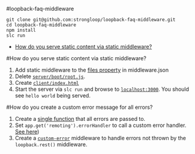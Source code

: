 #loopback-faq-middleware
```
git clone git@github.com:strongloop/loopback-faq-middleware.git
cd loopback-faq-middleware
npm install
slc run
```

- [How do you serve static content via static middleware?](https://github.com/strongloop/loopback-faq-middleware#how-do-you-serve-static-content-via-static-middleware)

#How do you serve static content via static middleware?
1. Add static middleware to the [files property](https://github.com/strongloop/loopback-faq-middleware/blob/master/server/middleware.json#L17-L19) in middleware.json
2. Delete [`server/boot/root.js`](https://github.com/strongloop/loopback-faq-middleware/blob/master/server/boot).
3. Create [`client/index.html`](https://github.com/strongloop/loopback-faq-middleware/blob/master/client/index.html)
4. Start the server via `slc run` and browse to [`localhost:3000`](http://localhost:3000). You should see `hello world` being served.


#How do you create a custom error message for all errors?
1. Create a [single function](https://github.com/strongloop/loopback-faq-middleware/blob/master/server/server.json#L33-l41) that all errors are passed to.
2. Set `app.get('remoting').errorHandler` to call a custom error handler. [See here](https://github.com/strongloop/loopback-faq-middleware/blob/master/server/server.json#L23-l31)) 
3. Create a [`custom-error`](https://github.com/strongloop/loopback-faq-middleware/blob/master/server/middleware/custom-error.js) middleware to handle errors not thrown by the `loopback.rest()` middleware.
